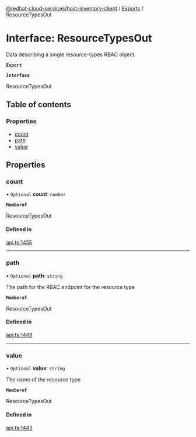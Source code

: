 [@redhat-cloud-services/host-inventory-client](../README.md) / [Exports](../modules.md) / ResourceTypesOut

# Interface: ResourceTypesOut

Data describing a single resource-types RBAC object.

**`Export`**

**`Interface`**

ResourceTypesOut

## Table of contents

### Properties

- [count](ResourceTypesOut.md#count)
- [path](ResourceTypesOut.md#path)
- [value](ResourceTypesOut.md#value)

## Properties

### count

• `Optional` **count**: `number`

**`Memberof`**

ResourceTypesOut

#### Defined in

[api.ts:1455](https://github.com/RedHatInsights/javascript-clients/blob/master/packages/host-inventory/api.ts#L1455)

___

### path

• `Optional` **path**: `string`

The path for the RBAC endpoint for the resource type

**`Memberof`**

ResourceTypesOut

#### Defined in

[api.ts:1449](https://github.com/RedHatInsights/javascript-clients/blob/master/packages/host-inventory/api.ts#L1449)

___

### value

• `Optional` **value**: `string`

The name of the resource type

**`Memberof`**

ResourceTypesOut

#### Defined in

[api.ts:1443](https://github.com/RedHatInsights/javascript-clients/blob/master/packages/host-inventory/api.ts#L1443)
